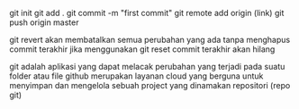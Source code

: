 git init
git add .
git commit -m "first commit"
git remote add origin (link)
git push origin master



git revert akan membatalkan semua perubahan yang ada tanpa menghapus commit terakhir jika menggunakan git reset commit terakhir akan hilang



git adalah aplikasi yang dapat melacak perubahan yang terjadi pada suatu folder atau file 
github merupakan layanan cloud yang berguna untuk menyimpan dan mengelola sebuah project yang dinamakan repositori (repo git)
